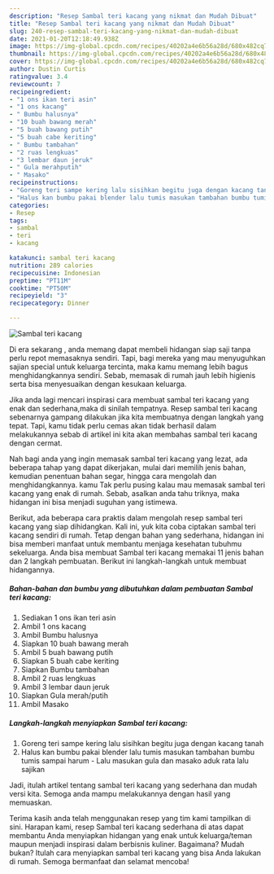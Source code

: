 ```yaml
---
description: "Resep Sambal teri kacang yang nikmat dan Mudah Dibuat"
title: "Resep Sambal teri kacang yang nikmat dan Mudah Dibuat"
slug: 240-resep-sambal-teri-kacang-yang-nikmat-dan-mudah-dibuat
date: 2021-01-20T12:18:49.938Z
image: https://img-global.cpcdn.com/recipes/40202a4e6b56a28d/680x482cq70/sambal-teri-kacang-foto-resep-utama.jpg
thumbnail: https://img-global.cpcdn.com/recipes/40202a4e6b56a28d/680x482cq70/sambal-teri-kacang-foto-resep-utama.jpg
cover: https://img-global.cpcdn.com/recipes/40202a4e6b56a28d/680x482cq70/sambal-teri-kacang-foto-resep-utama.jpg
author: Dustin Curtis
ratingvalue: 3.4
reviewcount: 7
recipeingredient:
- "1 ons ikan teri asin"
- "1 ons kacang"
- " Bumbu halusnya"
- "10 buah bawang merah"
- "5 buah bawang putih"
- "5 buah cabe keriting"
- " Bumbu tambahan"
- "2 ruas lengkuas"
- "3 lembar daun jeruk"
- " Gula merahputih"
- " Masako"
recipeinstructions:
- "Goreng teri sampe kering lalu sisihkan begitu juga dengan kacang tanah"
- "Halus kan bumbu pakai blender lalu tumis masukan tambahan bumbu tumis sampai harum Lalu masukan gula dan masako aduk rata lalu sajikan"
categories:
- Resep
tags:
- sambal
- teri
- kacang

katakunci: sambal teri kacang 
nutrition: 289 calories
recipecuisine: Indonesian
preptime: "PT11M"
cooktime: "PT50M"
recipeyield: "3"
recipecategory: Dinner

---
```



![Sambal teri kacang](https://img-global.cpcdn.com/recipes/40202a4e6b56a28d/680x482cq70/sambal-teri-kacang-foto-resep-utama.jpg)

Di era  sekarang , anda memang dapat membeli hidangan siap saji tanpa perlu repot memasaknya sendiri. Tapi, bagi mereka yang mau menyuguhkan sajian special untuk keluarga tercinta, maka kamu memang lebih bagus menghidangkannya sendiri. Sebab, memasak di rumah jauh lebih higienis serta bisa menyesuaikan dengan kesukaan keluarga.

Jika anda lagi mencari inspirasi cara membuat sambal teri kacang yang enak dan sederhana,maka di sinilah tempatnya. Resep sambal teri kacang  sebenarnya gampang dilakukan jika kita membuatnya dengan langkah yang tepat. Tapi, kamu tidak perlu cemas akan tidak berhasil dalam melakukannya 
sebab di artikel ini kita akan membahas sambal teri kacang dengan cermat.  



Nah bagi anda yang ingin memasak sambal teri kacang yang lezat, ada beberapa tahap yang dapat dikerjakan, mulai dari memilih jenis bahan, kemudian penentuan bahan segar, hingga cara mengolah dan menghidangkannya. kamu Tak perlu pusing kalau mau memasak sambal teri kacang yang enak di rumah. Sebab, asalkan anda  tahu triknya, maka hidangan ini bisa menjadi suguhan yang istimewa.

Berikut, ada beberapa cara praktis  dalam mengolah resep sambal teri kacang yang siap dihidangkan. Kali ini, yuk kita coba ciptakan sambal teri kacang sendiri di rumah. Tetap dengan bahan yang sederhana, hidangan ini bisa memberi manfaat untuk membantu menjaga kesehatan tubuhmu sekeluarga. Anda bisa membuat Sambal teri kacang memakai 11 jenis bahan dan 2 langkah pembuatan. Berikut ini langkah-langkah untuk membuat hidangannya.

<!--inarticleads1-->

##### Bahan-bahan dan bumbu yang dibutuhkan dalam pembuatan Sambal teri kacang:

1. Sediakan 1 ons ikan teri asin
1. Ambil 1 ons kacang
1. Ambil  Bumbu halusnya
1. Siapkan 10 buah bawang merah
1. Ambil 5 buah bawang putih
1. Siapkan 5 buah cabe keriting
1. Siapkan  Bumbu tambahan
1. Ambil 2 ruas lengkuas
1. Ambil 3 lembar daun jeruk
1. Siapkan  Gula merah/putih
1. Ambil  Masako




<!--inarticleads2-->

##### Langkah-langkah menyiapkan Sambal teri kacang:

1. Goreng teri sampe kering lalu sisihkan begitu juga dengan kacang tanah
1. Halus kan bumbu pakai blender lalu tumis masukan tambahan bumbu tumis sampai harum - Lalu masukan gula dan masako aduk rata lalu sajikan




Jadi, itulah artikel tentang  sambal teri kacang  yang sederhana dan mudah versi kita. Semoga anda mampu melakukannya dengan hasil yang memuaskan. 

Terima kasih anda telah menggunakan resep yang tim kami tampilkan di sini. Harapan kami, resep  Sambal teri kacang sederhana di atas dapat membantu Anda menyiapkan hidangan yang enak untuk keluarga/teman maupun menjadi inspirasi dalam berbisnis kuliner. Bagaimana? Mudah bukan? Itulah cara menyiapkan sambal teri kacang yang bisa Anda lakukan di rumah. Semoga bermanfaat dan selamat mencoba!

